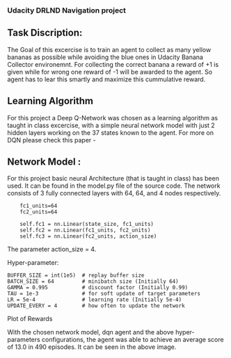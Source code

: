 ### Udacity DRLND Navigation project

## Task Discription: 

The Goal of this excercise is to train an agent to collect as many yellow bananas as possible while avoiding the blue ones in Udacity Banana Collector environemnt. For collecting the correct banana a reward of +1 is given while for wrong one reward of -1 will be awarded to the agent. So agent has to lear this smartly and maximize this cummulative reward. 


## Learning Algorithm

For this project a Deep Q-Network was chosen as a learning algorithm as taught in class excercise, with a simple neural network model with just 2 hidden layers working on the 37 states known to the agent. For more on DQN please check this paper - 


## Network Model :
For this project basic neural Architecture (that is taught in class) has been used. It can be found in the model.py file of the source code. The network consists of 3 fully connected layers with 64, 64, and 4 nodes respectively. 

        fc1_units=64 
        fc2_units=64

        self.fc1 = nn.Linear(state_size, fc1_units)
        self.fc2 = nn.Linear(fc1_units, fc2_units)
        self.fc3 = nn.Linear(fc2_units, action_size)

The parameter action_size = 4.

Hyper-parameter:

    BUFFER_SIZE = int(1e5)  # replay buffer size
    BATCH_SIZE = 64         # minibatch size (Initially 64)
    GAMMA = 0.995           # discount factor (Initially 0.99)
    TAU = 1e-3              # for soft update of target parameters
    LR = 5e-4               # learning rate (Initially 5e-4)
    UPDATE_EVERY = 4        # how often to update the network

Plot of Rewards

With the chosen network model, dqn agent and the above hyper-parameters configurations, the agent was able to achieve an average score of 13.0 in 490 episodes.
It can be seen in the above image.
